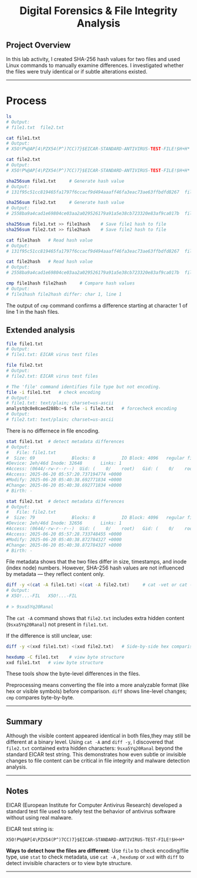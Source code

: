 # <p align="center"> Digital Forensics & File Integrity Analysis </p>

## Project Overview

In this lab activity, I created SHA-256 hash values for two files and used Linux commands to manually examine differences. I investigated whether the files were truly identical or if subtle alterations existed.

---

# Process

```bash
ls 
# Output:
# file1.txt  file2.txt

cat file1.txt
# Output:
# X5O!P%@AP[4\PZX54(P^)7CC)7}$EICAR-STANDARD-ANTIVIRUS-TEST-FILE!$H+H*

cat file2.txt
# Output:
# X5O!P%@AP[4\PZX54(P^)7CC)7}$EICAR-STANDARD-ANTIVIRUS-TEST-FILE!$H+H*

sha256sum file1.txt     # Generate hash value
# Output:
# 131f95c51cc819465fa1797f6ccacf9d494aaaff46fa3eac73ae63ffbdfd8267  file1.txt

sha256sum file2.txt     # Generate hash value
# Output:
# 2558ba9a4cad1e69804ce03aa2a029526179a91a5e38cb723320e83af9ca017b  file2.txt

sha256sum file1.txt >> file1hash    # Save file1 hash to file
sha256sum file2.txt >> file2hash    # Save file2 hash to file

cat file1hash   # Read hash value
# Output:
# 131f95c51cc819465fa1797f6ccacf9d494aaaff46fa3eac73ae63ffbdfd8267  file1.txt

cat file2hash   # Read hash value
# Output:
# 2558ba9a4cad1e69804ce03aa2a029526179a91a5e38cb723320e83af9ca017b  file2.txt

cmp file1hash file2hash     # Compare hash values
# Output:
# file1hash file2hash differ: char 1, line 1
```
The output of `cmp` command confirms a difference starting at character 1 of line 1 in the hash files. 

## Extended analysis

```bash
file file1.txt 
# Output:
# file1.txt: EICAR virus test files

file file2.txt
# Output:
# file2.txt: EICAR virus test files

# The 'file' command identifies file type but not encoding.
file -i file1.txt   # check encoding
# Output:
# file1.txt: text/plain; charset=us-ascii
analyst@c8e8caed288b:~$ file -i file2.txt   # forcecheck encoding
# Output:
# file2.txt: text/plain; charset=us-ascii
```

There is no differnece in file encoding.

```bash
stat file1.txt  # detect metadata differences
# Output:
#   File: file1.txt
#  Size: 69              Blocks: 8          IO Block: 4096   regular file
#Device: 2eh/46d Inode: 32648       Links: 1
#Access: (0644/-rw-r--r--)  Uid: (    0/    root)   Gid: (    0/    root)
#Access: 2025-06-20 05:57:20.737194774 +0000
#Modify: 2025-06-20 05:40:38.692771834 +0000
#Change: 2025-06-20 05:40:38.692771834 +0000
# Birth: -

stat file2.txt  # detect metadata differences
# Output:
#   File: file2.txt
#  Size: 79              Blocks: 8          IO Block: 4096   regular file
#Device: 2eh/46d Inode: 32656       Links: 1
#Access: (0644/-rw-r--r--)  Uid: (    0/    root)   Gid: (    0/    root)
#Access: 2025-06-20 05:57:28.733748455 +0000
#Modify: 2025-06-20 05:40:38.872784327 +0000
#Change: 2025-06-20 05:40:38.872784327 +0000
# Birth: -
```
File metadata shows that the two files differ in size, timestamps, and inode (index node) numbers. However, SHA-256 hash values are not influenced by metadata — they reflect content only.

```bash
diff -y <(cat -A file1.txt) <(cat -A file2.txt)     # cat -vet or cat -A shows special characters like ^X, newlines, tabs
# Output:
# X5O!...-FIL   X5O!...-FIL
                                                              
# > 9sxa5Yq20Ranal
```
The `cat -A` command shows that `file2.txt` includes extra hidden content (`9sxa5Yq20Ranal`) not present in `file1.txt`.

If the difference is still unclear, use:

```bash
diff -y <(xxd file1.txt) <(xxd file2.txt)   # Side-by-side hex comparison

hexdump -C file1.txt    # view byte structure
xxd file1.txt   # view byte structure
```
These tools show the byte-level differences in the files.

Preprocessing means converting the file into a more analyzable format (like hex or visible symbols) before comparison. `diff` shows line-level changes; `cmp` compares byte-by-byte.

---

## Summary

Although the visible content appeared identical in both files,they may still be different at a binary level. Using `cat -A` and `diff -y`, I discovered that `file2.txt` contained extra hidden characters: `9sxa5Yq20Ranal` beyond the standard EICAR test string. This demonstrates how even subtle or invisible changes to file content can be critical in file integrity and malware detection analysis.

---

## Notes
EICAR (European Institute for Computer Antivirus Research) developed a standard test file used to safely test the behavior of antivirus software without using real malware.

EICAR test string is:

`X5O!P%@AP[4\PZX54(P^)7CC)7}$EICAR-STANDARD-ANTIVIRUS-TEST-FILE!$H+H*`

**Ways to detect how the files are different**:
Use `file` to check encoding/file type, use `stat` to check metadata, use `cat -A` , `hexdump` or `xxd` with `diff` to detect invisible characters or to view byte structure.

---